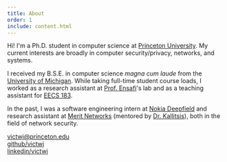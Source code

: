 ```yaml
---
title: About
order: 1
include: content.html
---
```


Hi! I'm a Ph.D. student in computer science at [Princeton
University](https://www.cs.princeton.edu/). My current
interests are broadly in computer security/privacy, networks, and systems.

I received my B.S.E. in computer science _magna cum laude_ from the [University of
Michigan](https://www.eecs.umich.edu/cse/). While taking full-time student
course loads, I worked as a research assistant at [Prof.
Ensafi](https://ensa.fi)'s lab and as a teaching assistant for [EECS
183](https://eecs183.org).

In the past, I was a software engineering intern at [Nokia
Deepfield](https://www.nokia.com/networks/solutions/deepfield/)
and research assistant at [Merit Networks](https://www.merit.edu) (mentored by [Dr.
Kallitsis](http://www-personal.umich.edu/~mgkallit/)), both in the field of
network security.

[victwj@princeton.edu](mailto:vo6@princeton.edu)  
[github/victwj](https://github.com/victwj)  
[linkedin/victwj](https://www.linkedin.com/in/victwj/)
